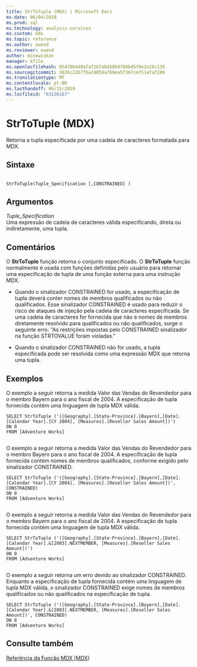```yaml
---
title: StrToTuple (MDX) | Microsoft Docs
ms.date: 06/04/2018
ms.prod: sql
ms.technology: analysis-services
ms.custom: mdx
ms.topic: reference
ms.author: owend
ms.reviewer: owend
author: minewiskan
manager: kfile
ms.openlocfilehash: 054786440afaf2b7ab458b4704bd5f8e2e26c135
ms.sourcegitcommit: 3026c22b7fba19059a769ea5f367c4f51efaf286
ms.translationtype: MT
ms.contentlocale: pt-BR
ms.lasthandoff: 06/15/2019
ms.locfileid: "63136167"
---
```

# <a name="strtotuple-mdx"></a>StrToTuple (MDX)


  Retorna a tupla especificada por uma cadeia de caracteres formatada para MDX.  
  
## <a name="syntax"></a>Sintaxe  
  
```  
  
StrToTuple(Tuple_Specification [,CONSTRAINED] )   
```  
  
## <a name="arguments"></a>Argumentos  
 *Tuple_Specification*  
 Uma expressão de cadeia de caracteres válida especificando, direta ou indiretamente, uma tupla.  
  
## <a name="remarks"></a>Comentários  
 O **StrToTuple** função retorna o conjunto especificado. O **StrToTuple** função normalmente é usada com funções definidas pelo usuário para retornar uma especificação de tupla de uma função externa para uma instrução MDX.  
  
-   Quando o sinalizador CONSTRAINED for usado, a especificação de tupla deverá conter nomes de membros qualificados ou não qualificados. Esse sinalizador CONSTRAINED é usado para reduzir o risco de ataques de injeção pela cadeia de caracteres especificada. Se uma cadeia de caracteres for fornecida que não é nomes de membros diretamente resolvido para qualificados ou não qualificados, surge o seguinte erro: "As restrições impostas pelo CONSTRAINED sinalizador na função STRTOVALUE foram violadas."  
  
-   Quando o sinalizador CONSTRAINED não for usado, a tupla especificada pode ser resolvida como uma expressão MDX que retorna uma tupla.  
  
## <a name="examples"></a>Exemplos  
 O exemplo a seguir retorna a medida Valor das Vendas do Revendedor para o membro Bayern para o ano fiscal de 2004. A especificação de tupla fornecida contém uma linguagem de tupla MDX válida.  
  
```  
SELECT StrToTuple ('([Geography].[State-Province].[Bayern],[Date].[Calendar Year].[CY 2004], [Measures].[Reseller Sales Amount])')  
ON 0  
FROM [Adventure Works]  
  
```  
  
 O exemplo a seguir retorna a medida Valor das Vendas do Revendedor para o membro Bayern para o ano fiscal de 2004. A especificação de tupla fornecida contém nomes de membros qualificados, conforme exigido pelo sinalizador CONSTRAINED.  
  
```  
SELECT StrToTuple ('([Geography].[State-Province].[Bayern],[Date].[Calendar Year].[CY 2004], [Measures].[Reseller Sales Amount])', CONSTRAINED)  
ON 0  
FROM [Adventure Works]  
  
```  
  
 O exemplo a seguir retorna a medida Valor das Vendas do Revendedor para o membro Bayern para o ano fiscal de 2004. A especificação de tupla fornecida contém uma linguagem de tupla MDX válida.  
  
```  
SELECT StrToTuple ('([Geography].[State-Province].[Bayern],[Date].[Calendar Year].&[2003].NEXTMEMBER, [Measures].[Reseller Sales Amount])')  
ON 0  
FROM [Adventure Works]  
  
```  
  
 O exemplo a seguir retorna um erro devido ao sinalizador CONSTRAINED. Enquanto a especificação de tupla fornecida contém uma linguagem de tupla MDX válida, o sinalizador CONSTRAINED exige nomes de membros qualificados ou não qualificados na especificação de tupla.  
  
```  
SELECT StrToTuple ('([Geography].[State-Province].[Bayern],[Date].[Calendar Year].&[2003].NEXTMEMBER, [Measures].[Reseller Sales Amount])', CONSTRAINED)  
ON 0  
FROM [Adventure Works]  
```  
  
## <a name="see-also"></a>Consulte também  
 [Referência da Função MDX &#40;MDX&#41;](../mdx/mdx-function-reference-mdx.md)  
  
  
